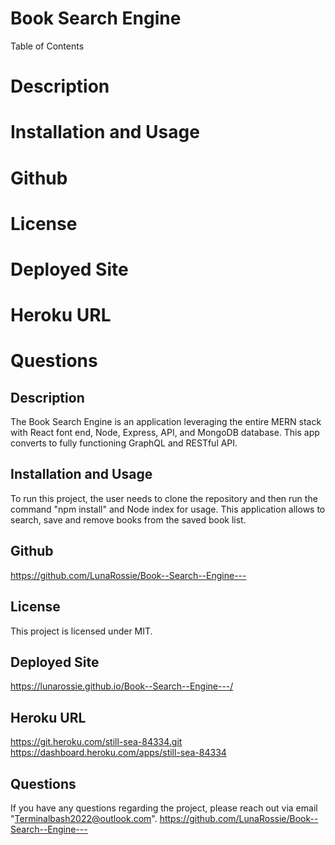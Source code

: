 # Book Search Engine

Table of Contents
# Description
# Installation and Usage
# Github 
# License
# Deployed Site
# Heroku URL
# Questions



## Description

The Book Search Engine is an application leveraging the entire MERN stack with React font end, Node, Express, API, and MongoDB database. This app converts to fully functioning GraphQL and RESTful API.

## Installation and Usage

To run this project, the user needs to clone the repository and then run the command "npm install" and Node index for usage. This application allows to search, save and remove books from the saved book list.


## Github 

https://github.com/LunaRossie/Book--Search--Engine---


## License

This project is licensed under MIT.


## Deployed Site

https://lunarossie.github.io/Book--Search--Engine---/



## Heroku URL


https://git.heroku.com/still-sea-84334.git
https://dashboard.heroku.com/apps/still-sea-84334



## Questions

If you have any questions regarding the project, please reach out via email "Terminalbash2022@outlook.com". https://github.com/LunaRossie/Book--Search--Engine---


